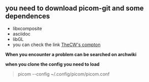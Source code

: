 ## you need to download picom-git and some dependences
+ libxcomposite
+ asciidoc
+ libGL
+ you can check the link [TheCW's compton](https://github.com/theniceboy/compton) 


**When you encounter a problem can be searched on archwiki** 

**when you clone the config you need to load** 
> picom --config ~/.config/picom/picom.conf

